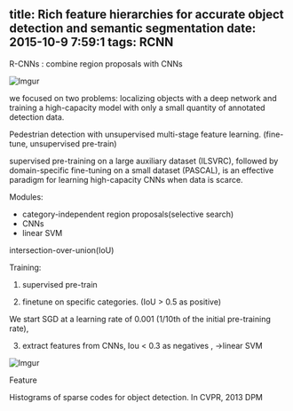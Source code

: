 title: Rich feature hierarchies for accurate object detection and semantic segmentation
date: 2015-10-9 7:59:1
tags: RCNN
---
R-CNNs : combine region proposals with CNNs

![Imgur](http://wangfan.net:9000/55VJJQD.png)

we focused on two problems: localizing objects with a deep network and training a high-capacity model with only a small quantity of annotated detection data.
<!--more-->

Pedestrian detection with unsupervised multi-stage feature
learning. (fine-tune, unsupervised pre-train)

supervised pre-training on a large auxiliary dataset (ILSVRC), followed by domain-specific fine-tuning on a small dataset (PASCAL), is an effective paradigm for learning high-capacity CNNs when data is scarce.

Modules:

 * category-independent region proposals(selective search)
 * CNNs
 * linear SVM

intersection-over-union(IoU)

Training:

1) supervised pre-train

2) finetune on specific categories. (IoU > 0.5 as positive)

We start SGD at
a learning rate of 0.001 (1/10th of the initial pre-training
rate),

3) extract features from CNNs, Iou < 0.3 as negatives , ->linear SVM

![Imgur](http://wangfan.net:9000/MYOwxFG.png)

Feature

Histograms of sparse codes for object detection. In CVPR, 2013
DPM
